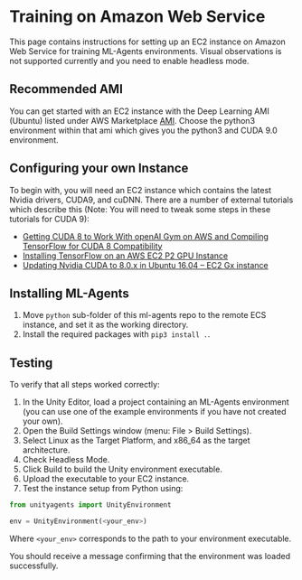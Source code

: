 # Training on Amazon Web Service

This page contains instructions for setting up an EC2 instance on Amazon Web Service for training ML-Agents environments. Visual observations is not supported currently and you need to enable headless mode.

## Recommended AMI
You can get started with an EC2 instance with the Deep Learning AMI (Ubuntu) listed under AWS Marketplace [AMI](https://aws.amazon.com/marketplace/pp/B077GCH38C). Choose the python3 environment within that ami which gives you the python3 and CUDA 9.0 environment.

## Configuring your own Instance

To begin with, you will need an EC2 instance which contains the latest Nvidia drivers, CUDA9, and cuDNN.  There are a number of external tutorials which describe this (Note: You will need to tweak some steps in these tutorials for CUDA 9):

* [Getting CUDA 8 to Work With openAI Gym on AWS and Compiling TensorFlow for CUDA 8 Compatibility](https://davidsanwald.github.io/2016/11/13/building-tensorflow-with-gpu-support.html)    
* [Installing TensorFlow on an AWS EC2 P2 GPU Instance](http://expressionflow.com/2016/10/09/installing-tensorflow-on-an-aws-ec2-p2-gpu-instance/)   
* [Updating Nvidia CUDA to 8.0.x in Ubuntu 16.04 – EC2 Gx instance](https://aichamp.wordpress.com/2016/11/09/updating-nvidia-cuda-to-8-0-x-in-ubuntu-16-04-ec2-gx-instance/)

## Installing ML-Agents

1. Move `python` sub-folder of this ml-agents repo to the remote ECS instance, and set it as the working directory.
2. Install the required packages with `pip3 install .`.

## Testing

To verify that all steps worked correctly:

1. In the Unity Editor, load a project containing an ML-Agents environment (you can use one of the example environments if you have not created your own).
2. Open the Build Settings window (menu: File > Build Settings).
3. Select Linux as the Target Platform, and x86_64 as the target architecture.
4. Check Headless Mode. 
5. Click Build to build the Unity environment executable.
6. Upload the executable to your EC2 instance.
7. Test the instance setup from Python using:

```python
from unityagents import UnityEnvironment

env = UnityEnvironment(<your_env>)
```
Where `<your_env>` corresponds to the path to your environment executable.
 
You should receive a message confirming that the environment was loaded successfully.
